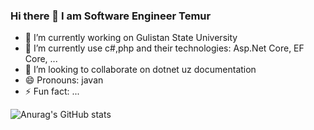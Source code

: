 ### Hi there 👋 I am Software Engineer Temur

- 🔭 I’m currently working on Gulistan State University
- 🌱 I’m currently use c#,php and their technologies: Asp.Net Core, EF Core, ...
- 👯 I’m looking to collaborate on dotnet uz documentation
- 😄 Pronouns: javan
- ⚡ Fun fact: ...

![Anurag's GitHub stats](https://github-readme-stats.vercel.app/api?username=ganiyevtemur1&show_icons=true&theme=radical&count_private=true)

